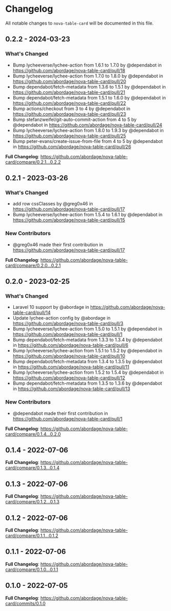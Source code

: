# Changelog

All notable changes to `nova-table-card` will be documented in this file.

## 0.2.2 - 2024-03-23

### What's Changed

* Bump lycheeverse/lychee-action from 1.6.1 to 1.7.0 by @dependabot in https://github.com/abordage/nova-table-card/pull/18
* Bump lycheeverse/lychee-action from 1.7.0 to 1.8.0 by @dependabot in https://github.com/abordage/nova-table-card/pull/20
* Bump dependabot/fetch-metadata from 1.3.6 to 1.5.1 by @dependabot in https://github.com/abordage/nova-table-card/pull/21
* Bump dependabot/fetch-metadata from 1.5.1 to 1.6.0 by @dependabot in https://github.com/abordage/nova-table-card/pull/22
* Bump actions/checkout from 3 to 4 by @dependabot in https://github.com/abordage/nova-table-card/pull/23
* Bump stefanzweifel/git-auto-commit-action from 4 to 5 by @dependabot in https://github.com/abordage/nova-table-card/pull/24
* Bump lycheeverse/lychee-action from 1.8.0 to 1.9.3 by @dependabot in https://github.com/abordage/nova-table-card/pull/25
* Bump peter-evans/create-issue-from-file from 4 to 5 by @dependabot in https://github.com/abordage/nova-table-card/pull/26

**Full Changelog**: https://github.com/abordage/nova-table-card/compare/0.2.1...0.2.2

## 0.2.1 - 2023-03-26

### What's Changed

- add row cssClasses by @greg0x46 in https://github.com/abordage/nova-table-card/pull/17
- Bump lycheeverse/lychee-action from 1.5.4 to 1.6.1 by @dependabot in https://github.com/abordage/nova-table-card/pull/15

### New Contributors

- @greg0x46 made their first contribution in https://github.com/abordage/nova-table-card/pull/17

**Full Changelog**: https://github.com/abordage/nova-table-card/compare/0.2.0...0.2.1

## 0.2.0 - 2023-02-25

### What's Changed

- Laravel 10 support by @abordage in https://github.com/abordage/nova-table-card/pull/14
- Update lychee-action config by @abordage in https://github.com/abordage/nova-table-card/pull/3
- Bump lycheeverse/lychee-action from 1.5.0 to 1.5.1 by @dependabot in https://github.com/abordage/nova-table-card/pull/1
- Bump dependabot/fetch-metadata from 1.3.3 to 1.3.4 by @dependabot in https://github.com/abordage/nova-table-card/pull/6
- Bump lycheeverse/lychee-action from 1.5.1 to 1.5.2 by @dependabot in https://github.com/abordage/nova-table-card/pull/10
- Bump dependabot/fetch-metadata from 1.3.4 to 1.3.5 by @dependabot in https://github.com/abordage/nova-table-card/pull/11
- Bump lycheeverse/lychee-action from 1.5.2 to 1.5.4 by @dependabot in https://github.com/abordage/nova-table-card/pull/12
- Bump dependabot/fetch-metadata from 1.3.5 to 1.3.6 by @dependabot in https://github.com/abordage/nova-table-card/pull/13

### New Contributors

- @dependabot made their first contribution in https://github.com/abordage/nova-table-card/pull/1

**Full Changelog**: https://github.com/abordage/nova-table-card/compare/0.1.4...0.2.0

## 0.1.4 - 2022-07-06

**Full Changelog**: https://github.com/abordage/nova-table-card/compare/0.1.3...0.1.4

## 0.1.3 - 2022-07-06

**Full Changelog**: https://github.com/abordage/nova-table-card/compare/0.1.2...0.1.3

## 0.1.2 - 2022-07-06

**Full Changelog**: https://github.com/abordage/nova-table-card/compare/0.1.1...0.1.2

## 0.1.1 - 2022-07-06

**Full Changelog**: https://github.com/abordage/nova-table-card/compare/0.1.0...0.1.1

## 0.1.0 - 2022-07-05

**Full Changelog**: https://github.com/abordage/nova-table-card/commits/0.1.0
